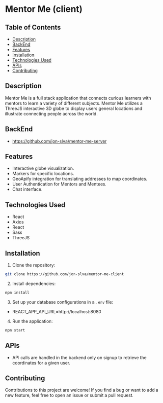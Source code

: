 # Mentor Me (client)

## Table of Contents

- [Description](#description)
- [BackEnd](#backend)
- [Features](#features)
- [Installation](#installation)
- [Technologies Used](#technologies-used)
- [APIs](#apis)
- [Contributing](#contributing)

## Description

Mentor Me is a full stack application that connects curious learners with mentors to learn a variety of different subjects. Mentor Me utilizes a ThreeJS interactive 3D globe to display users general locations and illustrate connecting people across the world.

## BackEnd 
- https://github.com/jon-slva/mentor-me-server

## Features

- Interactive globe visualization.
- Markers for specific locations.
- GeoApify integration for translating addresses to map coordinates.
- User Authentication for Mentors and Mentees.
- Chat interface.

## Technologies Used

- React
- Axios
- React
- Sass
- ThreeJS

## Installation

1. Clone the repository:
```bash
git clone https://github.com/jon-slva/mentor-me-client
```

2. Install dependencies:
```bash
npm install
```

3. Set up your database configurations in a `.env` file:

- REACT_APP_API_URL=http://localhost:8080

4. Run the application:
```bash
npm start
```

## APIs
- API calls are handled in the backend only on signup to retrieve the coordinates for a given user.

## Contributing

Contributions to this project are welcome! If you find a bug or want to add a new feature, feel free to open an issue or submit a pull request.
